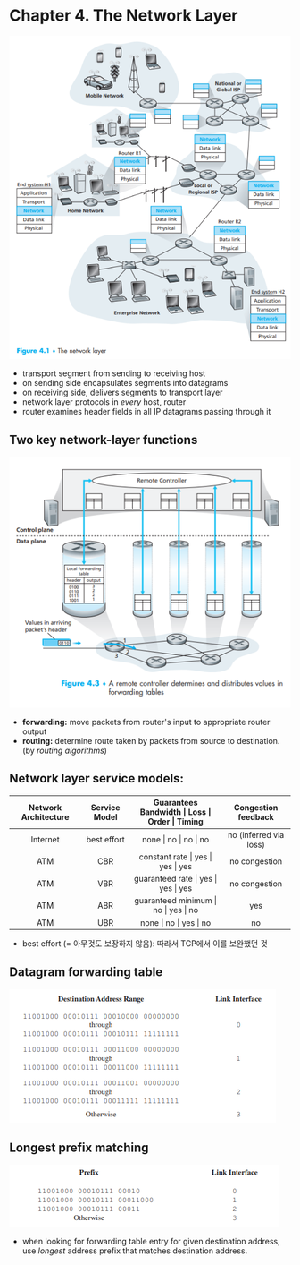 # Chapter 4. The Network Layer

![image-20220510130952867](network_04.assets/image-20220510130952867.png)

-   transport segment from sending to receiving host
-   on sending side encapsulates segments into datagrams
-   on receiving side, delivers segments to transport layer
-   network layer protocols in *every* host, router
-   router examines header fields in all IP datagrams passing through it



## Two key network-layer functions

![image-20220510131552471](network_04.assets/image-20220510131552471.png)

-   **forwarding:** move packets from router's input to appropriate router output
-   **routing:** determine route taken by packets from source to destination. (by *routing algorithms*)



## Network layer service models:

| Network Architecture | Service Model | Guarantees<br />Bandwidth \| Loss \| Order \| Timing |  Congestion feedback   |
| :------------------: | :-----------: | :--------------------------------------------------: | :--------------------: |
|       Internet       |  best effort  |                none \| no \| no \| no                | no (inferred via loss) |
|         ATM          |      CBR      |          constant rate \| yes \| yes \| yes          |     no congestion      |
|         ATM          |      VBR      |         guaranteed rate \| yes \| yes \| yes         |     no congestion      |
|         ATM          |      ABR      |        guaranteed minimum \| no \| yes \| no         |          yes           |
|         ATM          |      UBR      |               none \| no \| yes \| no                |           no           |

-   best effort (= 아무것도 보장하지 않음): 따라서 TCP에서 이를 보완했던 것



## Datagram forwarding table

![image-20220510132641282](network_04.assets/image-20220510132641282.png)



## Longest prefix matching

![image-20220510132952564](network_04.assets/image-20220510132952564.png)

-   when looking for forwarding table entry for given destination address, use *longest* address prefix that matches destination address.
